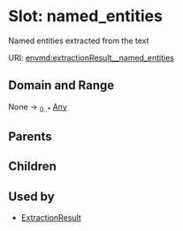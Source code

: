 
# Slot: named_entities


Named entities extracted from the text

URI: [envmd:extractionResult__named_entities](http://w3id.org/ontogpt/environmental-metadataextractionResult__named_entities)


## Domain and Range

None &#8594;  <sub>0..\*</sub> [Any](Any.md)

## Parents


## Children


## Used by

 * [ExtractionResult](ExtractionResult.md)
